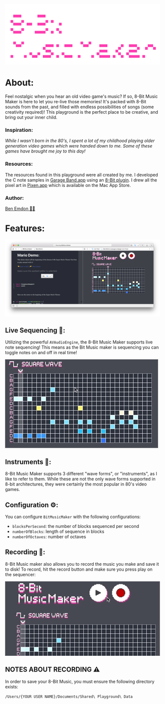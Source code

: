 ![title](.github/8BitMusicMakerWhiteAndPinkBig.png)

# About:
Feel nostalgic when you hear an old video game's music? If so, 8-Bit Music Maker is here to let you re-live those memories! It's packed with 8-Bit sounds from the past, and filled with endless possibilities of songs (some creativity required)! This playground is the perfect place to be creative, and bring out your inner child.

### Inspiration:
_While I wasn't born in the 80's, I spent a lot of my childhood playing older generation video games which were handed down to me. Some of these games have brought me joy to this day!_

### Resources:
The resources found in this playground were all created by me. I developed the C note samples in [Garage Band.app](https://www.apple.com/ca/mac/garageband/) using an [8-Bit plugin](http://www.ymck.net/en/download/magical8bitplug/). I drew all the pixel art in [Pixen.app](http://itunes.apple.com/us/app/pixen/id525180431?mt=12) which is available on the Mac App Store.

### Author:
[Ben Emdon 👨‍💻](https://github.com/BenEmdon)

# Features:
![Birds Eye View](.github/BirdsEyeView.png)

## Live Sequencing 🎼:
Utilizing the powerful `AVAudioEngine`, the 8-Bit Music Maker supports live note sequencing! This means as the Bit Music maker is sequencing you can toggle notes on and off in real time!

![Live Sequencing](.github/LiveSequencing.gif)
## Instruments 🎹:
8-Bit Music Maker supports 3 different "wave forms", or "instruments", as I like to refer to them. While these are not the only wave forms supported in 8-bit architectures, they were certainly the most popular in 80's video games.

## Configuration ⚙️:
You can configure `BitMusicMaker` with the following configurations:
* `blocksPerSecond`: the number of blocks sequenced per second
* `numberOfBlocks`: length of sequence in blocks
* `numberOfOctaves`: number of octaves
## Recording 🎤:
8-Bit Music maker also allows you to record the music you make and save it to disk!
To record, hit the record button and make sure you press play on the sequencer:

![Recording](.github/Recording.gif)
## NOTES ABOUT RECORDING ⚠️
In order to save your 8-Bit Music, you must ensure the following directory exists:

`/Users/{YOUR USER NAME}/Documents/Shared\ Playground\ Data`
